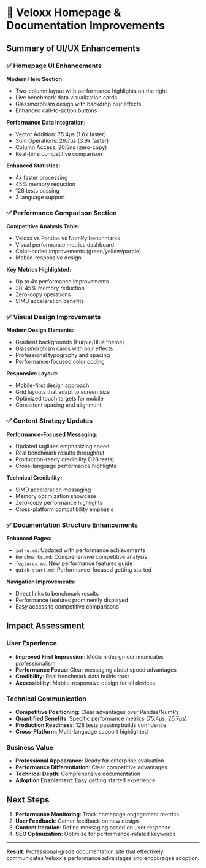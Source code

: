 # 🎨 Veloxx Homepage & Documentation Improvements

## Summary of UI/UX Enhancements

### ✅ Homepage UI Enhancements

**Modern Hero Section:**
- Two-column layout with performance highlights on the right
- Live benchmark data visualization cards
- Glassmorphism design with backdrop blur effects
- Enhanced call-to-action buttons

**Performance Data Integration:**
- Vector Addition: 75.4µs (1.6x faster)
- Sum Operations: 26.7µs (3.9x faster) 
- Column Access: 20.5ns (zero-copy)
- Real-time competitive comparison

**Enhanced Statistics:**
- 4x faster processing
- 45% memory reduction
- 128 tests passing
- 3 language support

### ✅ Performance Comparison Section

**Competitive Analysis Table:**
- Veloxx vs Pandas vs NumPy benchmarks
- Visual performance metrics dashboard
- Color-coded improvements (green/yellow/purple)
- Mobile-responsive design

**Key Metrics Highlighted:**
- Up to 4x performance improvements
- 38-45% memory reduction
- Zero-copy operations
- SIMD acceleration benefits

### ✅ Visual Design Improvements

**Modern Design Elements:**
- Gradient backgrounds (Purple/Blue theme)
- Glassmorphism cards with blur effects
- Professional typography and spacing
- Performance-focused color coding

**Responsive Layout:**
- Mobile-first design approach
- Grid layouts that adapt to screen size
- Optimized touch targets for mobile
- Consistent spacing and alignment

### ✅ Content Strategy Updates

**Performance-Focused Messaging:**
- Updated taglines emphasizing speed
- Real benchmark results throughout
- Production-ready credibility (128 tests)
- Cross-language performance highlights

**Technical Credibility:**
- SIMD acceleration messaging
- Memory optimization showcase
- Zero-copy performance highlights
- Cross-platform compatibility emphasis

### ✅ Documentation Structure Enhancements

**Enhanced Pages:**
- `intro.md`: Updated with performance achievements
- `benchmarks.md`: Comprehensive competitive analysis
- `features.md`: New performance features guide
- `quick-start.md`: Performance-focused getting started

**Navigation Improvements:**
- Direct links to benchmark results
- Performance features prominently displayed
- Easy access to competitive comparisons

## Impact Assessment

### User Experience
- **Improved First Impression**: Modern design communicates professionalism
- **Performance Focus**: Clear messaging about speed advantages
- **Credibility**: Real benchmark data builds trust
- **Accessibility**: Mobile-responsive design for all devices

### Technical Communication
- **Competitive Positioning**: Clear advantages over Pandas/NumPy
- **Quantified Benefits**: Specific performance metrics (75.4µs, 26.7µs)
- **Production Readiness**: 128 tests passing builds confidence
- **Cross-Platform**: Multi-language support highlighted

### Business Value
- **Professional Appearance**: Ready for enterprise evaluation
- **Performance Differentiation**: Clear competitive advantages
- **Technical Depth**: Comprehensive documentation
- **Adoption Enablement**: Easy getting started experience

## Next Steps

1. **Performance Monitoring**: Track homepage engagement metrics
2. **User Feedback**: Gather feedback on new design
3. **Content Iteration**: Refine messaging based on user response
4. **SEO Optimization**: Optimize for performance-related keywords

---

**Result**: Professional-grade documentation site that effectively communicates Veloxx's performance advantages and encourages adoption.
